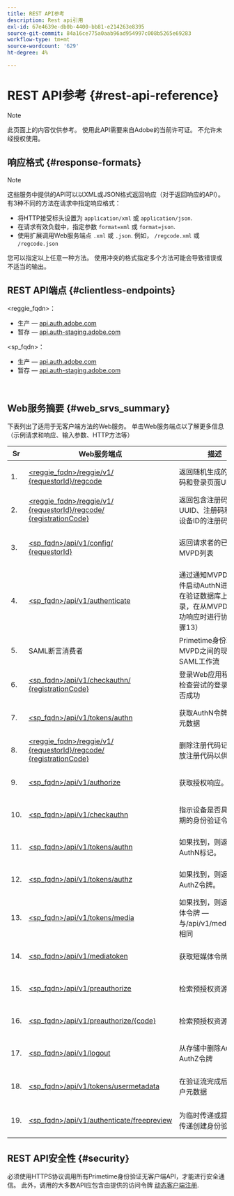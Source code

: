 ```yaml
---
title: REST API参考
description: Rest api引用
exl-id: 67e4639e-db0b-4400-bb81-e214263e8395
source-git-commit: 84a16ce775a0aab96ad954997c008b5265e69283
workflow-type: tm+mt
source-wordcount: '629'
ht-degree: 4%

---
```


# REST API参考 {#rest-api-reference}

>[!NOTE]
>
>此页面上的内容仅供参考。 使用此API需要来自Adobe的当前许可证。 不允许未经授权使用。

## 响应格式 {#response-formats}


>[!NOTE]
>
> 这些服务中提供的API可以以XML或JSON格式返回响应（对于返回响应的API）。 有3种不同的方法在请求中指定响应格式：
>
>* 将HTTP接受标头设置为 `application/xml` 或 `application/json`.
>* 在请求有效负载中，指定参数 `format=xml` 或 `format=json`.
>* 使用扩展调用Web服务端点 `.xml` 或 `.json`. 例如， `/regcode.xml` 或 `/regcode.json`
>
>您可以指定以上任意一种方法。 使用冲突的格式指定多个方法可能会导致错误或不适当的输出。

## REST API端点 {#clientless-endpoints}

&lt;reggie_fqdn>：

* 生产 —  [api.auth.adobe.com](http://api.auth.adobe.com/)
* 暂存 —  [api.auth-staging.adobe.com](http://api.auth-staging.adobe.com/)

&lt;sp_fqdn>：

* 生产 —  [api.auth.adobe.com](http://api.auth.adobe.com/)
* 暂存 —  [api.auth-staging.adobe.com](http://api.auth-staging.adobe.com/)

</br>


## Web服务摘要 {#web_srvs_summary}

下表列出了适用于无客户端方法的Web服务。 单击Web服务端点以了解更多信息（示例请求和响应、输入参数、HTTP方法等）


| Sr | Web服务端点 | 描述 | <!--[Diag.  </br>Ref](http://tve.helpdocsonline.com/api-reference-v2-test#illustration)-->. | 托管位置 | 调用者 |
| --- | --- | --- | --- | --- | --- |
| 1. | [&lt;reggie_fqdn>/reggie/v1/  </br>  {requestorId}/regcode](/help/authentication/registration-code-request.md) | 返回随机生成的注册代码和登录页面URI | 2 | Adobe  </br>注册代码服务 | 智能设备 |
| 2. | [&lt;reggie_fqdn>/reggie/v1/  </br>  {requestorId}/regcode/  </br>  {registrationCode}](/help/authentication/return-registration-record.md) | 返回包含注册码UUID、注册码和哈希设备ID的注册码记录 | 8 | Adobe  </br>注册代码服务 | Primetime身份验证 |
| 3. | [&lt;sp_fqdn>/api/v1/config/  </br>  {requestorId}](/help/authentication/provide-mvpd-list.md) | 返回请求者的已配置MVPD列表 | 5 | Adobe  </br>Primetime  </br>身份验证  </br>服务 | 登录  </br>Web  </br>应用程序 |
| 4. | [&lt;sp_fqdn>/api/v1/authenticate](/help/authentication/initiate-authentication.md) | 通过通知MVPD选择事件启动AuthN进程。 在验证数据库上创建记录，在从MVPD收到成功响应时进行协调（步骤13） | 7 | Adobe  </br>Primetime  </br>身份验证  </br>服务 | 登录  </br>Web  </br>应用程序 |
| 5. | SAML断言消费者 | Primetime身份验证和MVPD之间的现有SAML工作流 | 13 | Primetime  </br>身份验证  </br>服务 | Primetime身份验证 |
| 6. | [&lt;sp_fqdn>/api/v1/checkauthn/  </br>  {registrationCode}](/help/authentication/check-authentication-flow-by-second-screen-web-app.md) | 登录Web应用程序可以检查尝试的登录流程是否成功 |     | Primetime  </br>身份验证   </br>服务 | 登录   </br>Web   </br>应用程序 |
| 7. | [&lt;sp_fqdn>/api/v1/tokens/authn](/help/authentication/retrieve-authentication-token.md) | 获取AuthN令牌相关的元数据 | 15 | Primetime  </br>身份验证  </br>服务 | 智能设备 |
| 8. | [&lt;reggie_fqdn>/reggie/v1/  </br>  {requestorId}/regcode/  </br>  {registrationCode}](/help/authentication/delete-registration-record.md) | 删除注册代码记录并释放注册代码以供重用 | 16 | Adobe  </br>注册代码服务 | Primetime身份验证 |
| 9. | [&lt;sp_fqdn>/api/v1/authorize](/help/authentication/initiate-authorization.md) | 获取授权响应。 | 17 | Primetime  </br>身份验证  </br>服务 | 智能设备 |
| 10. | [&lt;sp_fqdn>/api/v1/checkauthn](/help/authentication/check-authentication-token.md) | 指示设备是否具有未过期的身份验证令牌。 |     | Primetime  </br>身份验证  </br>服务 | 智能设备 |
| 11. | [&lt;sp_fqdn>/api/v1/tokens/authn](/help/authentication/retrieve-authentication-token.md) | 如果找到，则返回AuthN标记。 |     | Primetime  </br>身份验证  </br>服务 | 智能设备 |
| 12. | [&lt;sp_fqdn>/api/v1/tokens/authz](/help/authentication/retrieve-authorization-token.md) | 如果找到，则返回AuthZ令牌。 |     | Primetime  </br>身份验证  </br>服务 | 智能设备 |
| 13. | [&lt;sp_fqdn>/api/v1/tokens/media](/help/authentication/obtain-short-media-token.md) | 如果找到，则返回短媒体令牌 — 与/api/v1/mediatoken相同 |     | Primetime  </br>身份验证  </br>服务 | 智能设备 |
| 14. | [&lt;sp_fqdn>/api/v1/mediatoken](/help/authentication/obtain-short-media-token.md) | 获取短媒体令牌 |     | Primetime  </br>身份验证  </br>服务 | 智能设备 |
| 15. | [&lt;sp_fqdn>/api/v1/preauthorize](/help/authentication/retrieve-list-of-preauthorized-resources.md) | 检索预授权资源的列表 |     | Primetime  </br>身份验证  </br>服务 | 智能设备 |
| 16. | [&lt;sp_fqdn>/api/v1/preauthorize/{code}](/help/authentication/retrieve-list-of-preauthorized-resources-by-second-screen-web-app.md) | 检索预授权资源的列表 |     | Primetime  </br>身份验证  </br>服务 | 登录Web应用程序 |
| 17. | [&lt;sp_fqdn>/api/v1/logout](/help/authentication/initiate-logout.md) | 从存储中删除AuthN和AuthZ令牌 |     | Primetime  </br>身份验证   </br>服务 | 智能设备 |
| 18. | [&lt;sp_fqdn>/api/v1/tokens/usermetadata](/help/authentication/user-metadata.md) | 在验证流完成后获取用户元数据 | 不适用 | 不适用 | 智能设备 |
| 19. | [&lt;sp_fqdn>/api/v1/authenticate/freepreview](/help/authentication/free-preview-for-temp-pass-and-promotional-temp-pass.md) | 为临时传递或提升临时传递创建身份验证令牌 | 不适用 | Primetime  </br>身份验证  </br>服务 | 智能设备 |


## REST API安全性 {#security}

必须使用HTTPS协议调用所有Primetime身份验证无客户端API，才能进行安全通信。 此外，调用的大多数API应包含由提供的访问令牌 [动态客户端注册](/help/authentication/dynamic-client-registration.md).
